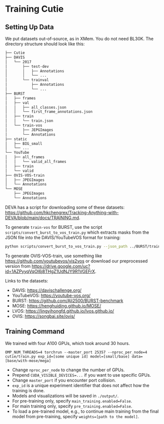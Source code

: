 # Training Cutie

## Setting Up Data

We put datasets out-of-source, as in XMem. You do not need BL30K. The directory structure should look like this:

```bash
├── Cutie
├── DAVIS
│   └── 2017
│       ├── test-dev
│       │   ├── Annotations
│       │   └── ...
│       └── trainval
│           ├── Annotations
│           └── ...
├── BURST
│   ├── frames
│   ├── val
│   │   ├── all_classes.json
│   │   └── first_frame_annotations.json
│   ├── train
│   │   └── train.json
│   └── train-vos
│       ├── JEPGImages
│       └── Annotations
├── static
│   ├── BIG_small
│   └── ...
└── YouTube
│   ├── all_frames
│   │   └── valid_all_frames
│   ├── train
│   └── valid
├── OVIS-VOS-train
│   ├── JPEGImages
│   └── Annotations
└── MOSE
    ├── JPEGImages
    └── Annotations
```

DEVA has a script for downloading some of these datasets: <https://github.com/hkchengrex/Tracking-Anything-with-DEVA/blob/main/docs/TRAINING.md>.

To generate `train-vos` for BURST, use the script `scripts/convert_burst_to_vos_train.py` which extracts masks from the JSON file into the DAVIS/YouTubeVOS format for training:
```bash
python scripts/convert_burst_to_vos_train.py --json_path ../BURST/train/train.json --frames_path ../BURST/frames/train --output_path ../BURST/train-vos
```

To generate OVIS-VOS-train, use something like https://github.com/youtubevos/vis2vos or download our preprocessed version from https://drive.google.com/uc?id=1AZPyyqVqOl6j8THgZ1UdNJY9R1VGEFrX.

Links to the datasets:
- DAVIS: https://davischallenge.org/
- YouTubeVOS: https://youtube-vos.org/
- BURST: https://github.com/Ali2500/BURST-benchmark
- MOSE: https://henghuiding.github.io/MOSE/
- LVOS: https://lingyihongfd.github.io/lvos.github.io/
- OVIS: https://songbai.site/ovis/

## Training Command

We trained with four A100 GPUs, which took around 30 hours.

```
OMP_NUM_THREADS=4 torchrun --master_port 25357 --nproc_per_node=4 cutie/train.py exp_id=[some unique id] model=[small/base] data=[base/with-mose/mega]
```

- Change `nproc_per_node` to change the number of GPUs.
- Prepend `CUDA_VISIBLE_DEVICES=...` if you want to use specific GPUs.
- Change `master_port` if you encounter port collision.
- `exp_id` is a unique experiment identifier that does not affect how the training is done.
- Models and visualizations will be saved in `./output/`.
- For pre-training only, specify `main_training.enabled=False`.
- For main training only, specify `pre_training.enabled=False`.
- To load a pre-trained model, e.g., to continue main training from the final model from pre-training, specify `weights=[path to the model]`.
